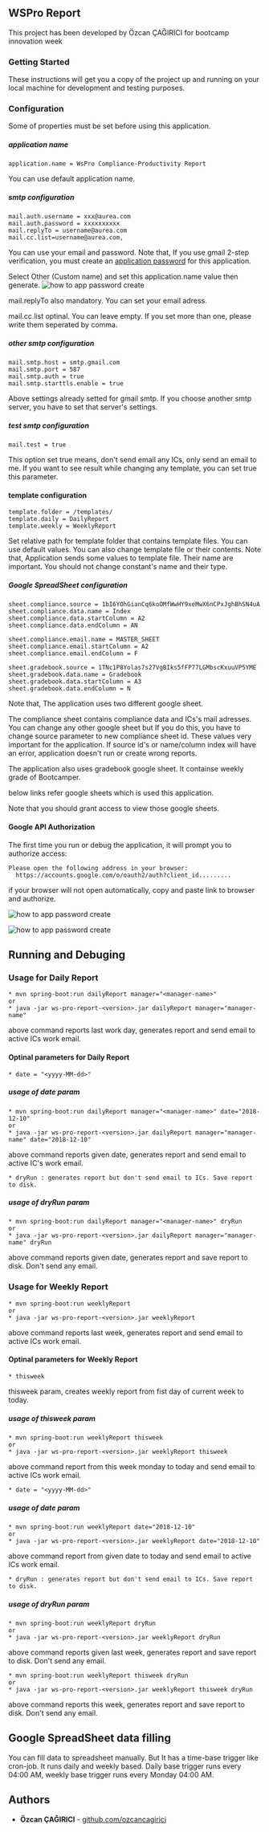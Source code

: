 ## WSPro Report

This project has been developed by Özcan ÇAĞIRICI for bootcamp innovation week

### Getting Started

These instructions will get you a copy of the project up and running on your local machine 
for development and testing purposes. 

### Configuration
Some of properties must be set before using this application.
##### application name
```
application.name = WsPro Compliance-Productivity Report
```
You can use default application name.


##### smtp configuration
```
mail.auth.username = xxx@aurea.com
mail.auth.password = xxxxxxxxxx
mail.replyTo = username@aurea.com
mail.cc.list=username@aurea.com,
```
You can use your email and password. Note that, If you use gmail 2-step verification, 
you must create an [application password](https://myaccount.google.com/apppasswords) 
for this application.

Select Other (Custom name) and set this application.name value then generate.
![how to app password create](images/gmailAppPassword.png)

mail.replyTo also mandatory. You can set your email adress.

mail.cc.list optinal. You can leave empty. If you set more than one, please write
them seperated by comma.

##### other smtp configuration
```
mail.smtp.host = smtp.gmail.com
mail.smtp.port = 587
mail.smtp.auth = true
mail.smtp.starttls.enable = true
```
Above settings already setted for gmail smtp. If you choose another smtp server,
you have to set that server's settings.

##### test smtp configuration
```
mail.test = true
```
This option set true means, don't send email any ICs, only send an email to me.
If you want to see result while changing any template, you can set true this parameter.

#### template configuration
```
template.folder = /templates/
template.daily = DailyReport
template.weekly = WeeklyReport
```
Set relative path for template folder that contains template files.
You can use default values. You can also change template file or their contents.
Note that, Application sends some values to template file. Their name are important. 
You should not change constant's name and their type.

##### Google SpreadSheet configuration
```
sheet.compliance.source = 1bI6YOhGianCq6koOMfWwHY9xeMwX6nCPxJghBhSN4uA
sheet.compliance.data.name = Index
sheet.compliance.data.startColumn = A2
sheet.compliance.data.endColumn = AN

sheet.compliance.email.name = MASTER_SHEET
sheet.compliance.email.startColumn = A2
sheet.compliance.email.endColumn = F

sheet.gradebook.source = 1TNc1P8Yolas7s27VgBIks5fFP77LGMbscKxuuVP5YME
sheet.gradebook.data.name = Gradebook
sheet.gradebook.data.startColumn = A3
sheet.gradebook.data.endColumn = N
```
Note that, The application uses two different google sheet. 

The compliance sheet contains compliance data and ICs's mail adresses. You can change any other
google sheet but If you do this, you have to change source parameter to new compliance sheet id.
These values very important for the application. If source id's or name/column index will have
an error, application doesn't run or create wrong reports.

The application also uses gradebook google sheet. It containse weekly grade of Bootcamper.

below links refer google sheets which is used this application. 

Note that you should grant access to view those google sheets.

#### Google API Authorization
The first time you run or debug  the application, it will prompt you to authorize access:
```
Please open the following address in your browser:
  https://accounts.google.com/o/oauth2/auth?client_id.........
```
if your browser will not open automatically, copy and paste link to browser and authorize.

![how to app password create](images/selectYourAccount.png)

![how to app password create](images/allowAccessToProject.png)

## Running and Debuging
### Usage for Daily Report
```
* mvn spring-boot:run dailyReport manager="<manager-name>"
or
* java -jar ws-pro-report-<version>.jar dailyReport manager="manager-name"
```
above command reports last work day, generates report and send email to active ICs work email.
#### Optinal parameters for Daily Report
```
* date = "<yyyy-MM-dd>" 
```
##### usage of date param
```
* mvn spring-boot:run dailyReport manager="<manager-name>" date="2018-12-10"
or
* java -jar ws-pro-report-<version>.jar dailyReport manager="manager-name" date="2018-12-10"
```
above command reports given date, generates report and send email to active IC's work email.
```
* dryRun : generates report but don't send email to ICs. Save report to disk.
```
##### usage of dryRun param
```
* mvn spring-boot:run dailyReport manager="<manager-name>" dryRun
or
* java -jar ws-pro-report-<version>.jar dailyReport manager="manager-name" dryRun
```
above command reports given date, generates report and save report to disk. Don't send any email.

### Usage for Weekly Report
```
* mvn spring-boot:run weeklyReport
or
* java -jar ws-pro-report-<version>.jar weeklyReport
```
above command reports last week, generates report and send email to active ICs work email.
#### Optinal parameters for Weekly Report
```
* thisweek 
```
thisweek param, creates weekly report from fist day of current week to today.
##### usage of thisweek param
```
* mvn spring-boot:run weeklyReport thisweek
or
* java -jar ws-pro-report-<version>.jar weeklyReport thisweek
```
above command report from this week monday to today and send email to active ICs work email.
```
* date = "<yyyy-MM-dd>"
```
##### usage of date param
```
* mvn spring-boot:run weeklyReport date="2018-12-10"
or
* java -jar ws-pro-report-<version>.jar weeklyReport date="2018-12-10"
```
above command report from given date to today and send email to active ICs work email.
```
* dryRun : generates report but don't send email to ICs. Save report to disk.
```
##### usage of dryRun param
```
* mvn spring-boot:run weeklyReport dryRun
or
* java -jar ws-pro-report-<version>.jar weeklyReport dryRun
```
above command reports given last week, generates report and save report to disk. Don't send any email.
```
* mvn spring-boot:run weeklyReport thisweek dryRun
or
* java -jar ws-pro-report-<version>.jar weeklyReport thisweek dryRun
```
above command reports this week, generates report and save report to disk. Don't send any email.

## Google SpreadSheet data filling
You can fill data to spreadsheet manually. But It has a time-base trigger like cron-job. It runs daily and weekly based.
Daily base trigger runs every  04:00 AM, weekly base trigger runs every Monday 04:00 AM.

## Authors

* **Özcan ÇAĞIRICI** -  [github.com/ozcancagirici](https://github.com/ozcancagirici)
